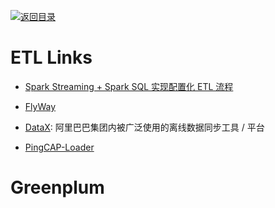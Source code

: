 [![返回目录](https://user-images.githubusercontent.com/5803001/38079637-ff0abcf0-3371-11e8-9b76-ad651620afc7.jpg)](https://github.com/wxyyxc1992/Awesome-Links)

# ETL Links

* [Spark Streaming + Spark SQL 实现配置化 ETL 流程](http://www.jianshu.com/p/cd26a413cbd4)

* [FlyWay](https://github.com/flyway/flyway)

- [DataX](https://github.com/alibaba/DataX): 阿里巴巴集团内被广泛使用的离线数据同步工具 / 平台

- [PingCAP-Loader](https://github.com/pingcap/docs-cn/blob/master/tools/loader.md)

# Greenplum
